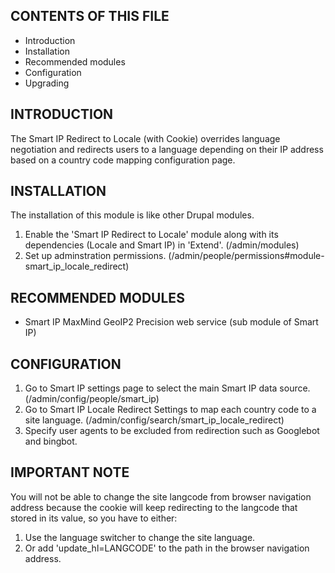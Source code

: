 CONTENTS OF THIS FILE
---------------------

 * Introduction
 * Installation
 * Recommended modules
 * Configuration
 * Upgrading


INTRODUCTION
------------

The Smart IP Redirect to Locale (with Cookie) overrides language 
negotiation and redirects users to a language depending on their IP address
based on a country code mapping configuration page.


INSTALLATION
------------

The installation of this module is like other Drupal modules.

 1. Enable the 'Smart IP Redirect to Locale' module along with
    its dependencies (Locale and Smart IP) in 'Extend'. 
   (/admin/modules)
 2. Set up adminstration permissions. (/admin/people/permissions#module-smart_ip_locale_redirect)


RECOMMENDED MODULES
-------------------

 * Smart IP MaxMind GeoIP2 Precision web service (sub module of Smart IP)


CONFIGURATION
-------------

 1. Go to Smart IP settings page to select the main Smart IP
    data source. (/admin/config/people/smart_ip)
 2. Go to Smart IP Locale Redirect Settings to map each country code to 
    a site language. (/admin/config/search/smart_ip_locale_redirect)
 3. Specify user agents to be excluded from redirection such as Googlebot and bingbot.

 IMPORTANT NOTE
 ---------------
 You will not be able to change the site langcode from browser navigation address because the cookie will keep redirecting to the langcode that stored in its value, so you have to either:
 1. Use the language switcher to change the site language.
 2. Or add 'update_hl=LANGCODE' to the path in the browser navigation address.
